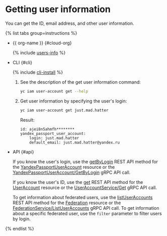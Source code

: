 # Getting user information

You can get the ID, email address, and other user information.

{% list tabs group=instructions %}

- {{ org-name }} {#cloud-org}

  {% include [users-info](../../../_includes/users-info.md) %}

- CLI {#cli}

  {% include [cli-install](../../../_includes/cli-install.md) %}

  1. See the description of the get user information command:

      ```bash
      yc iam user-account get --help
      ```

  1. Get user information by specifying the user's login:
      ```bash
      yc iam user-account get just.mad.hatter
      ```

      Result:

      ```text
      id: ajei8n5ahmfh********
      yandex_passport_user_account:
          login: just.mad.hatter
          default_email: just.mad.hatter@yandex.ru
      ```

- API {#api}

  If you know the user's login, use the [getByLogin](../../api-ref/YandexPassportUserAccount/getByLogin.md) REST API method for the [YandexPassportUserAccount](../../api-ref/YandexPassportUserAccount/index.md) resource or the [YandexPassportUserAccount/GetByLogin](../../api-ref/grpc/YandexPassportUserAccount/getByLogin.md) gRPC API call.
  
  If you know the user's ID, use the [get](../../api-ref/UserAccount/get.md) REST API method for the [UserAccount](../../api-ref/UserAccount/index.md) resource or the [UserAccountService/Get](../../api-ref/grpc/ServiceAccount/get.md) gRPC API call.

  To get information about federated users, use the [listUserAccounts](../../../organization/api-ref/Federation/listUserAccounts) REST API method for the [Federation](../../../organization/api-ref/Federation/) resource or the [FederationService/ListUserAccounts](../../../organization/api-ref/grpc/federation_service#ListUserAccounts) gRPC API call. To get information about a specific federated user, use the `filter` parameter to filter users by login.

{% endlist %}
